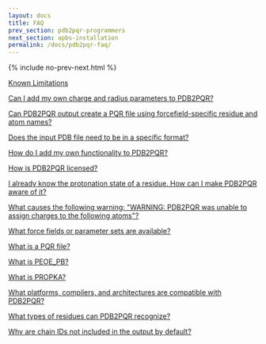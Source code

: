 ```yaml
---
layout: docs
title: FAQ
prev_section: pdb2pqr-programmers
next_section: apbs-installation
permalink: /docs/pdb2pqr-faq/
---
```


<script type="text/javascript" language="JavaScript"><!--
function HideContent(d) {
document.getElementById(d).style.display = "none";
}
function ShowContent(d) {
document.getElementById(d).style.display = "block";
}
function ReverseDisplay(d) {
if(document.getElementById(d).style.display == "none") { document.getElementById(d).style.display = "block"; }
else { document.getElementById(d).style.display = "none"; }
}
//--></script>




{% include no-prev-next.html %}



<a href="javascript:ReverseDisplay('limitations')">Known Limitations</a>

<div id="limitations" style="display:none;">
	<p>The following is a list of known limitations with the current version of PDB2PQR. Many of these limitations will be removed/fixed in future releases of the software: the web server is limited to biomolecules with less than 10,000 atoms.</p>
	<p>To limit the load on our servers, we currently limit web server submissions to proteins containing fewer than 10,000 atoms.</p>
	<ul>
		<li>If you are interested in using PDB2PQR for larger proteins, you are encouraged to download a command line version of PDB2PQR from the homepage.</li>
		<li>Ligands do not change PROPKA pKa predictions. The version of PROPKA we are currently using does not consider ligand effects (H-bonding, charges, etc.) when calculating pKa values. This support will be provided in future versions of PDB2PQR.</li>
		<li>The browser "back" button is not supported. Due to our use of CGI forms, we do not recommend use of your browser "back" button when using PDB2PQR. Links are provided on most pages for navigating the PDB2PQR site.</li>
	</ul>
</div>

<a href="javascript:ReverseDisplay('radius-parameters')">Can I add my own charge and radius parameters to PDB2PQR?</a>


<div id="radius-parameters" style="display:none;">
	<p>Yes; there are two ways to add your own parameters to PDB2PQR:</p>

	<h4>Adding a few additional parameters to an existing forcefield</h4>
	<p>If you are just adding the parameters of a few residues and atoms to an existing forcefield (e.g., AMBER), you can open the forcefield data file (dat/AMBER.DAT) directly and add your parameters. After the parameter addition, save the force field data file (dat/AMBER.DAT) with your changes. You should also update the corresponding .names file (dat/AMBER.names) if your added residue or atom naming scheme is different from the PDB2PQR canonical naming scheme.</p>

	<h4>Adding an entirely new forcefield.</h4>
	<p>If you are adding a new forcefield to PDB2PQR, then you will need to follow the instructions below:</p>
	<ol>
		<li>
			Provide two files:<br />
			<ul>
				<li>Your forcefield data file (e.g., myff.DAT).</li><li>If your atom naming scheme of the forcefield is different from the PDB2PQR canonical naming scheme, then you will also need to provide a names files (myff.names). It is recommended to build your own forcefield data file and names file based on existing .DAT and .names file formats. For more information on the XML format used in .names files, please refer to the XML file format documentation.</li>
			</ul>
		</li>
		<li>
			After finishing your forcefield data file and names file, these can be used with either the command line or the web server versions of PDB2PQR:
			<ul>
				<li>For command line execution:
					<ul><li>Locate your PDB2PQR distribution and place the forcefield and names files in the dat/ directory.</li><li>On PDB2PQR command line version, run: python pdb2pqr.py [options] --ff=myff {path} {output-path}</li></ul>
				</li>
			</ul>
		</li>
		<li>
				For the web server, select "User-defined forcefield" radio button, then specify your user-defined data file and names file. Select other options when needed, and then click "Submit".
		</li>
	</ol>
</div>


<a href="javascript:ReverseDisplay('forcefield-specific-residue')">Can PDB2PQR output create a PQR file using forcefield-specific residue and atom names?</a>

<div id="forcefield-specific-residue" style="display:none;">
	<p>Yes, using the <code>--ffout</code> flag with the command-line version of the code or by checking the appropriate box in the web interface. For patch-based forcefields a single residue might have different residue names. Additionally, some forcefield residue names might have 4 letters instead of the standard 3 letters, yielding columns that merge together: this will likely cause errors when used with APBS unless the resulting PQR file is cleaned up to add whitespace.</p>
</div>


<a href="javascript:ReverseDisplay('pdf-file-specific-format')">Does the input PDB file need to be in a specific format?</a>

<div id="pdf-file-specific-format" style="display:none;">
	<p>Ideally all input PDB files would be in standard PDB Format. Since this format assigns information to specific columns, if this information is not present (e.g., in whitespace delimited files), then PDB2PQR may give strange results.</p>
</div>


<a href="javascript:ReverseDisplay('add-functionality')">How do I add my own functionality to PDB2PQR?</a>

<div id="add-functionality" style="display:none;">
	<p>PDB2PQR version 1.1.0 introduced the <code>extensions</code> directory which allows users to incorporate custom operations into the PDB2PQR workflow.</p>
</div>


<a href="javascript:ReverseDisplay('licensing')">How is PDB2PQR licensed?</a>

<div id="licensing" style="display:none;">
	<p>PDB2PQR is covered under the <a href="http://opensource.org/licenses/bsd-license.php">BSD License</a>, which basically means you can copy it, change it, use subsets of it, redistribute it, etc.; however, you need to give credit to the original source and the original portion of the code must remain under the BSD License. The PROPKA and PDB2PKA packages are also available under the BSD License. <a href="../pdb2pqr-license/">View the license.</a></p>
</div>


<a href="javascript:ReverseDisplay('protonation-state')">I already know the protonation state of a residue. How can I make PDB2PQR aware of it?</a>

<div id="protonation-state" style="display:none;">
<p>DB2PQR has the ability to recognize certain protonation states and keep them fixed during optimization. To use this feature manually rename the residue name in the PDB file as follows:</p>
	<ul>
		<li>Neutral ASP: ASH</li>
		<li>Negative CYS: CYM</li>
		<li>Neutral GLU: GLH</li>
		<li>Neutral HIS: HIE/HID/HSD/HSE</li>
		<li>Positive HIS: HIP/HSP</li>
		<li>Neutral LYS: LYN</li>
		<li>Negative TYR: TYM</li>
	</ul>
</div>


<a href="javascript:ReverseDisplay('warning-unable-to-assign-charges')">What causes the following warning: "WARNING: PDB2PQR was unable to assign charges to the following atoms"?

<div id="warning-unable-to-assign-charges" style="display:none;">
	<p>This message usually occurs when atoms belonging to ligands or other residues are not found in the forcefield data file. As a conversion utility PDB2PQR is unable to assign charges and radii when they are not available in the forcefield - thus this warning message will occur for most ligands unless a MOL2 file is provided for the ligand with the --ligand option. Occasionally this message will occur in error for a standard amino acid residue where an atom or residue may be misnamed.</p>
	<p>Some of the protonation states derived from the [PROPKA]] results are not supported in the requested forcefield and thus PDB2PQR is unable to get charges and radii for that state. PDB2PQR currently supports the following states as derived from PROPKA:</p>
	<table>
		<tr>
			<th>Protonation State</th>
			<th>AMBER Support</th>
			<th>CHARMM Support</th>
			<th>PARSE Support</th>
		</tr>
		<tr>
			<td>Neutral N-Terminus</td>
			<td>No</td>
			<td>No</td>
			<td>Yes</td>
		</tr>
		<tr>
			<td>Neutral C-Terminus</td>
			<td>No</td>
			<td>No</td>
			<td>Yes</td></tr>
		<tr>
			<td>Neutral ARG</td>
			<td>No</td>
			<td>No</td>
			<td>No</td>
		</tr>
		<tr>
			<td>Neutral ASP</td>
			<td>Yes†</td>
			<td>Yes</td>
			<td>Yes</td>
		</tr>
		<tr>
			<td>Negative CYS</td>
			<td>Yes†</td>
			<td>No</td>
			<td>Yes</td>
		</tr>
		<tr>
			<td>Neutral GLU</td>
			<td>Yes†</td>
			<td>Yes</td>
			<td>Yes</td>
		</tr>
		<tr><td>Neutral HIS</td>
			<td>Yes</td>
			<td>Yes</td>
			<td>Yes</td>
		</tr>
		<tr>
			<td>Neutral LYS</td>
			<td>Yes†</td>
			<td>No</td>
			<td>Yes</td>
		</tr>
		<tr>
			<td>Negative TYR</td>
			<td>No</td>
			<td>No</td>
			<td>Yes</td>
		</tr>
	</table>
	<p>† Only if residue is not a terminal residue; if the residue is terminal it will not be set to this state.</p>
</div>



<a href="javascript:ReverseDisplay('force-fields-available')">What force fields or parameter sets are available?</a>

<div id="force-fields-available" style="display:none;">
	<p>PDB2PQR currently has built in support for AMBER 94, CHARMM 27, and PARSE. You may also supply a user-defined forcefield.</p>
</div>


<a href="javascript:ReverseDisplay('pqr-file')">What is a PQR file?</a>

<div id="pqr-file" style="display:none;">
	<p>A PQR file is a PDB file with the temperature and occupancy columns replaced by columns containing the per-atom charge (Q) and radius (R). PQR files are used in several computational biology packages, including APBS.</p>
</div>



<a href="javascript:ReverseDisplay('peoe-pb')">What is PEOE_PB?</a>

<div id="peoe-pb" style="display:none;">
	<p>PEOE_PB is the partial charge optimization method developed by Paul Czodrowski for Poisson-Boltzmann electrostatics calculations. More information can be found in the following publication:</br>
	Czodrowski P, Dramburg I, Sotriffer CA, Klebe G. Development, validation, and application of adapted PEOE charges to estimate pKa values of functional groups in protein-ligand complexes. Proteins, 65, 424-437 (2006). <a href="http://dx.doi.org/10.1002/prot.21110">http://dx.doi.org/10.1002/prot.21110</a></p>
</div>


<a href="javascript:ReverseDisplay('what-is-propka')">What is PROPKA?</a>

<div id="what-is-propka" style="display:none;">
	<p>PROPKA is a heuristic pKa calculation software package developed by Jan Jensen at University of Copenhagen. <a href="http://propka.ki.ku.dk/">More information</a>.</p>
</div>


<a href="javascript:ReverseDisplay('what-platforms')">What platforms, compilers, and architectures are compatible with PDB2PQR?</a>

<div id="what-platforms" style="display:none;">
	<p>The PDB2PQR code itself is platform independent, but to use ligands and PDB2PKA within PDB2PQR you must compile some code. PDB2PKA has been tested with the Gnu g++ compilers on i*86, x86_64 in Linux, mingw (32-bit) on Windows, and g++ on Mac OS X (Snow leopard and newer) systems. If you find that PDB2PQR/PropKa does not compile on your system please send a bug report. PDB2PKA requires a C++ compiler and has been tested with g++. Binary builds exist for all supported platforms <a href="http://localhost:4000/docs/structures-ready/">are available</a>.</p>
	<p>The PDB2PQR web interface can be accessed with nearly any browser on any platform, so this question will focus on the command-line version of the software. The PDB2PQR code itself is written in OS-independent Python, and thus will work with Python under Cygwin. Unfortunately PROPKA makes use of compilers and shared objects, which can be rather tricky through Cygwin. For basic functionality under Windows, it is strongly recommended to use PDB2PQR without PROPKA enabled; if you would like to try to get PROPKA working as well, you might want to look at section 6.2.2 of the <a href="https://www.python.org/doc/2.4.1/inst/tweak-flags.html">Building Extensions in the Python Tutorial</a>.</p>
</div>


<a href="javascript:ReverseDisplay('residues-recognized')">What types of residues can PDB2PQR recognize?</a>

<div id="residues-recognized" style="display:none;">
	<p>PDB2PQR recognizes all of the standard amino acids, nucleic acids, and waters (both WAT and HOH) in most titration states -- with some force-field dependent caveats.  PDB2PQR will also use PEOE to parameterize ligands if provided in MOL2 format.</p>
</div>


<a href="javascript:ReverseDisplay('chain-id')">Why are chain IDs not included in the output by default?</a>

<div id="chain-id" style="display:none;">
	<p>This is done specifically for APBS, as older versions of APBS were unable to handle chain IDs in a PQR file. To keep the chain IDs in your resulting PQR file please use the <code>--chain</code> option with command-line execution or select the appropriate checkbox on the web interface.</p>
</div>